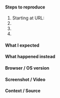 #### Steps to reproduce

1. Starting at URL:
2.
3.
4.

#### What I expected

#### What happened instead

#### Browser / OS version

#### Screenshot / Video

#### Context / Source
